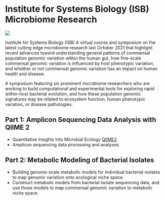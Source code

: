 # Institute for Systems Biology (ISB) Microbiome Research 
![](https://2fk98ny2fj834zhg9400whu1-wpengine.netdna-ssl.com/wp-content/uploads/2021microbiome-738x416.png)

Institute for Systems Biology (ISB) A virtual course and symposium on the latest cutting edge microbiome research last October 2021 that highlight recent advances toward understanding general patterns of commensal population genomic variation within the human gut, how fine-scale commensal genomic variation is influenced by host phenotypic variation, and whether or not commensal genomic variation has an impact on human health and disease.

A symposium featuring six prominent microbiome researchers who are working to build computational and experimental tools for exploring rapid within-host bacterial evolution, and how these population genomic signatures may be related to ecosystem function, human phenotypic variation, or disease pathologies.


## Part 1: Amplicon Sequencing Data Analysis with QIIME 2
- Quantitative Insights Into Microbial Ecology [QIIME2](https://qiime2.org/).
- Amplicon sequencing data processing and analyses.


## Part 2: Metabolic Modeling of Bacterial Isolates
- Building genome-scale metabolic models for individual bacterial isolates to map genomic variation onto ecological niche space.
- Construct metabolic models from bacterial isolate sequencing data, and use those models to map commensal genomic variation to metabolic niche space.



